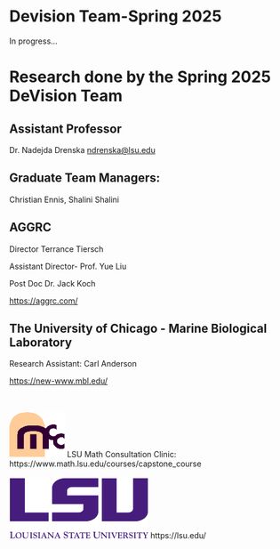 

# Devision Team-Spring 2025
In progress...
# Research done by the Spring 2025 DeVision Team

## Assistant Professor
Dr. Nadejda Drenska ndrenska@lsu.edu
## Graduate Team Managers:
Christian Ennis, Shalini Shalini

## AGGRC
Director Terrance Tiersch

Assistant Director- Prof. Yue Liu

Post Doc Dr. Jack Koch

https://aggrc.com/

## The University of Chicago - Marine Biological Laboratory
Research Assistant: Carl Anderson

https://new-www.mbl.edu/

<br>

<br>
<img  src="logos/mcclogo.gif"  alt="Image 2"  width="100">
LSU Math Consultation Clinic:<br>
https://www.math.lsu.edu/courses/capstone_course
<br>
<br>
<img  src="logos/lsulogo.png"  alt="Image 1"  width="250">
https://lsu.edu/



